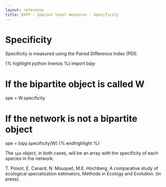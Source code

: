 ```yaml
---
layout: reference
title: BIPY - Species level measures - Specificity
---
```


# Specificity

Specificity is measured using the Paired Difference Index (PDI).

{% highlight python linenos %}
import bipy
# If the bipartite object is called W
spe = W.specificity
# If the network is not a bipartite object
spe = bipy.specificity(W)
{% endhighlight %}

The `spe` object, in both cases, will be an array with the specificity of each species in the network.

<div class='ref'>T. Poisot, E. Canard, N. Mouquet, M.E. Hochberg, A comparative study of ecological specialization estimators, Methods in Ecology and Evolution. (in press).</div>